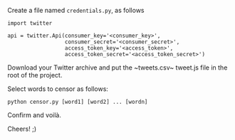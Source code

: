 Create a file named `credentials.py`, as follows

```
import twitter

api = twitter.Api(consumer_key='<consumer_key>',
                  consumer_secret='<consumer_secret>',
                  access_token_key='<access_token>',
                  access_token_secret='<access_token_secret>')
```
                      
Download your Twitter archive and put the ~tweets.csv~ tweet.js file in the root of the project.

Select words to censor as follows:

`python censor.py [word1] [word2] ... [wordn]`

Confirm and voilà.

Cheers! ;)
